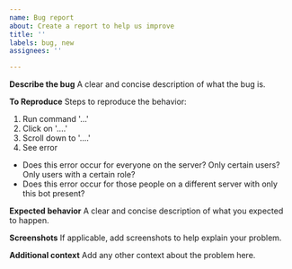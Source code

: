 ```yaml
---
name: Bug report
about: Create a report to help us improve
title: ''
labels: bug, new
assignees: ''

---
```


**Describe the bug**
A clear and concise description of what the bug is.

**To Reproduce**
Steps to reproduce the behavior:
1. Run command '...'
2. Click on '....'
3. Scroll down to '....'
4. See error

- Does this error occur for everyone on the server? Only certain users? Only users with a certain role?
- Does this error occur for those people on a different server with only this bot present? 

**Expected behavior**
A clear and concise description of what you expected to happen.

**Screenshots**
If applicable, add screenshots to help explain your problem.

**Additional context**
Add any other context about the problem here.
